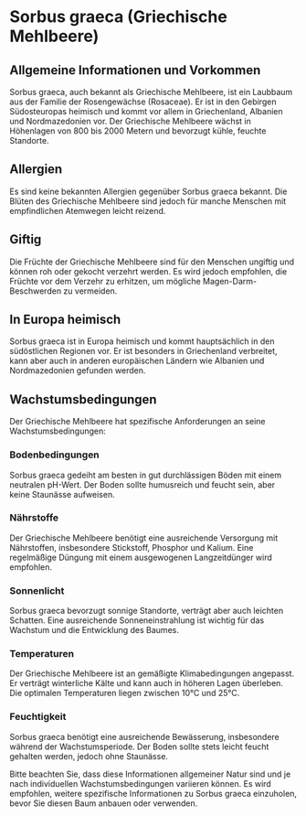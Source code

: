 # Sorbus graeca (Griechische Mehlbeere)

## Allgemeine Informationen und Vorkommen
Sorbus graeca, auch bekannt als Griechische Mehlbeere, ist ein Laubbaum aus der Familie der Rosengewächse (Rosaceae). Er ist in den Gebirgen Südosteuropas heimisch und kommt vor allem in Griechenland, Albanien und Nordmazedonien vor. Der Griechische Mehlbeere wächst in Höhenlagen von 800 bis 2000 Metern und bevorzugt kühle, feuchte Standorte.

## Allergien
Es sind keine bekannten Allergien gegenüber Sorbus graeca bekannt. Die Blüten des Griechische Mehlbeere sind jedoch für manche Menschen mit empfindlichen Atemwegen leicht reizend.

## Giftig
Die Früchte der Griechische Mehlbeere sind für den Menschen ungiftig und können roh oder gekocht verzehrt werden. Es wird jedoch empfohlen, die Früchte vor dem Verzehr zu erhitzen, um mögliche Magen-Darm-Beschwerden zu vermeiden.

## In Europa heimisch
Sorbus graeca ist in Europa heimisch und kommt hauptsächlich in den südöstlichen Regionen vor. Er ist besonders in Griechenland verbreitet, kann aber auch in anderen europäischen Ländern wie Albanien und Nordmazedonien gefunden werden.

## Wachstumsbedingungen
Der Griechische Mehlbeere hat spezifische Anforderungen an seine Wachstumsbedingungen:

### Bodenbedingungen
Sorbus graeca gedeiht am besten in gut durchlässigen Böden mit einem neutralen pH-Wert. Der Boden sollte humusreich und feucht sein, aber keine Staunässe aufweisen.

### Nährstoffe
Der Griechische Mehlbeere benötigt eine ausreichende Versorgung mit Nährstoffen, insbesondere Stickstoff, Phosphor und Kalium. Eine regelmäßige Düngung mit einem ausgewogenen Langzeitdünger wird empfohlen.

### Sonnenlicht
Sorbus graeca bevorzugt sonnige Standorte, verträgt aber auch leichten Schatten. Eine ausreichende Sonneneinstrahlung ist wichtig für das Wachstum und die Entwicklung des Baumes.

### Temperaturen
Der Griechische Mehlbeere ist an gemäßigte Klimabedingungen angepasst. Er verträgt winterliche Kälte und kann auch in höheren Lagen überleben. Die optimalen Temperaturen liegen zwischen 10°C und 25°C.

### Feuchtigkeit
Sorbus graeca benötigt eine ausreichende Bewässerung, insbesondere während der Wachstumsperiode. Der Boden sollte stets leicht feucht gehalten werden, jedoch ohne Staunässe.

Bitte beachten Sie, dass diese Informationen allgemeiner Natur sind und je nach individuellen Wachstumsbedingungen variieren können. Es wird empfohlen, weitere spezifische Informationen zu Sorbus graeca einzuholen, bevor Sie diesen Baum anbauen oder verwenden.
